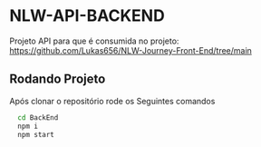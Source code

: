 # NLW-API-BACKEND

Projeto API para que é consumida no projeto: https://github.com/Lukas656/NLW-Journey-Front-End/tree/main

## Rodando Projeto
Após clonar o repositório rode os Seguintes comandos
```bash
  cd BackEnd
  npm i
  npm start
```

